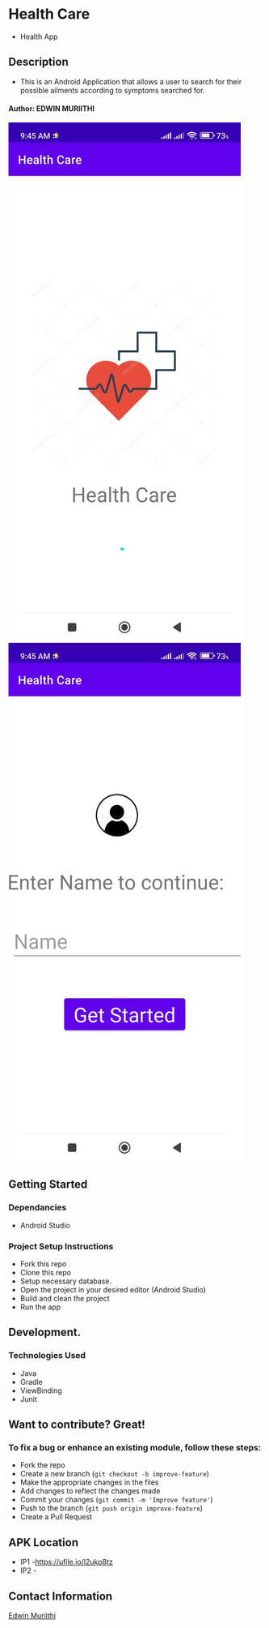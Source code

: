 # Health Care
* Health App

## Description
* This is an Android Application that allows a user to search for their possible ailments according to symptoms searched for.

#### Author: **EDWIN MURIITHI**
![](screenshots/Splash.jpg)
![](screenshots/Login.jpg)

## Getting Started
### Dependancies
* Android Studio

### Project Setup Instructions

* Fork this repo
* Clone this repo
* Setup necessary database.
* Open  the project in your desired editor (Android Studio)
* Build and clean the project
* Run the app

## Development.
### Technologies Used
* Java
* Gradle
* ViewBinding
* Junit

## Want to contribute? Great!

### To fix a bug or enhance an existing module, follow these steps:

* Fork the repo
* Create a new branch (`git checkout -b improve-feature`)
* Make the appropriate changes in the files
* Add changes to reflect the changes made
* Commit your changes (`git commit -m 'Improve feature'`)
* Push to the branch (`git push origin improve-feature`)
* Create a Pull Request

## APK Location
* IP1 -https://ufile.io/l2ukp8tz
* IP2 -


## Contact Information
[Edwin Muriithi](https://github.com/edwinmuriithi)

